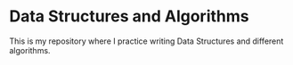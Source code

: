 # Data Structures and Algorithms
This is my repository where I practice writing Data Structures and different algorithms.